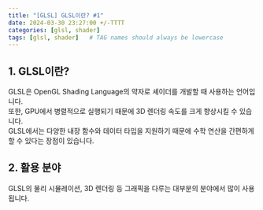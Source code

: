 ```yaml
---
title: "[GLSL] GLSL이란? #1"
date: 2024-03-30 23:27:00 +/-TTTT
categories: [glsl, shader]
tags: [glsl, shader]   # TAG names should always be lowercase
---
```


## 1. GLSL이란?

GLSL은 OpenGL Shading Language의 약자로 셰이더를 개발할 때 사용하는 언어입니다.<br>
또한, GPU에서 병렬적으로 실행되기 때문에 3D 렌더링 속도를 크게 향상시킬 수 있습니다.<br>
GLSL에서는 다양한 내장 함수와 데이터 타입을 지원하기 때문에 수학 연산을 간편하게 할 수 있다는 장점이 있습니다.


## 2. 활용 분야

GLSL의 물리 시뮬레이션, 3D 렌더링 등 그래픽을 다루는 대부분의 분야에서 많이 사용됩니다.